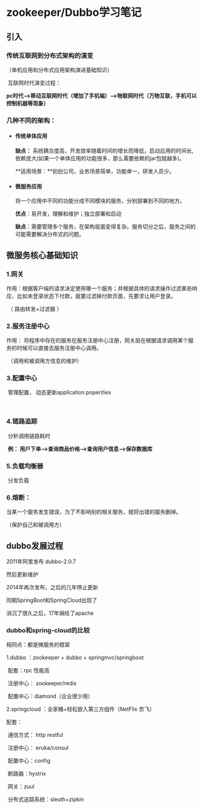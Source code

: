 # zookeeper/Dubbo学习笔记

## 引入

### 传统互联网到分布式架构的演变

   （单机应用和分布式应用架构演进基础知识）

​        互联网时代演变过程：

​              **pc时代-->移动互联网时代（增加了手机端）-->物联网时代（万物互联，手机可以控制机器等现象）**



### 几种不同的架构：

- #### 传统单体应用

  **缺点：** 系统耦合度高，开发效率随着时间的增长而降低，启动应用的时间长,依赖庞大(如果一个单体应用的功能很多，那么需要依赖的jar包就越多)。

  **适用场景：**初创公司，业务场景简单，功能单一，研发人员少。

- #### 微服务应用

  将一个应用中不同的功能分成不同模块的服务，分别部署到不同的地方。

  **优点**：易开发，理解和维护；独立部署和启动

  **缺点**：需要管理多个服务，在架构层面变得复杂。服务切分之后，服务之间的可能需要解决分布式的问题。

  

## 微服务核心基础知识

### 1.网关

​     作用：根据客户端的请求决定使用哪一个服务；并根据具体的请求操作过滤某些响应，比如未登录状态下付款，就要过滤掉付款页面，先要求让用户登录。 

​     （  路由转发+过滤器 ）       

### 2.服务注册中心

   作用： 将程序中存在的服务在服务注册中心注册，网关层在根据请求调用某个服务的时候可以直接去服务注册中心调用。

​       （调用和被调用方信息的维护）

### 3.配置中心

​    管理配置， 动态更新application.poperities

​    

### 4.链路追踪

​     分析调用链路耗时

​     **例： 用户下单-->查询商品价格-->查询用户信息-->保存数据库**

### 5.负载均衡器

​    分发负载

### 6.熔断：

​    当某一个服务发生错误，为了不影响别的相关服务，就将出错的服务删掉。

   （保护自己和被调用方）

## dubbo发展过程

2011年阿里发布 dubbo-2.0.7

然后更新维护



2014年再次发布，之后的几年停止更新

同期SpringBoot和SpringCloud出现了



消沉了很久之后，17年捐给了apache

### dubbo和spring-cloud的比较

  相同点：都是微服务的框架

 1.dubbo ：zookeeper + dubbo + springmvc/springboot

​    配套：rpc 性能高 

​    注册中心： zookeeper/redis

​    配置中心：diamond（企业很少用）

2.springcloud ：全家桶+轻松嵌入第三方组件（NetFlix 奈飞）

   配套：

​    通信方式： http restful

​    注册中心： eruka/consul

​    配置中心：config

​    断路器：hystrix

​    网关：zuul

​    分布式追踪系统：sleuth+zipkin



  

   

















